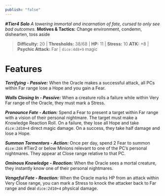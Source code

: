 ```yaml
---
publish: "false"
---
```

***#Tier4 Solo***
*A towering immortal and incarnation of fate, cursed to only see bad outcomes.*
**Motives & Tactics:** Change environment, condemn, dishearten, toss aside

> **Difficulty:** 20 | **Thresholds:** 38/68 | **HP:** 11 | **Stress:** 10
> **ATK:** +8 | **Psychic Attack:** Far | `dice:4d8+9` magic

# Features

***Terrifying - Passive:*** When the Oracle makes a successful attack, all PCs within Far range lose a Hope and you gain a Fear.

***Walls Closing In - Passive:*** When a creature rolls a failure while within Very Far range of the Oracle, they must mark a Stress.

***Pronounce Fate - Action:*** Spend a Fear to present a target within Far range with a vision of their personal nightmare. The target must make a Knowledge Reaction Roll. On a failure, they lose all Hope and take `dice:2d10+4` direct magic damage. On a success, they take half damage and lose a Hope.

***Summon Tormentors - Action:*** Once per day, spend 2 Fear to summon `dice:2d4` #Tier2 or below Minions relevant to one of the PC’s personal nightmares. They appear at Close range relative to that PC.

***Ominous Knowledge - Reaction:*** When the Oracle sees a mortal creature, they instantly know one of their personal nightmares.

***Vengeful Fate - Reaction:*** When the Oracle marks HP from an attack within Very Close range, you can mark a Stress to knock the attacker back to Far range and deal `dice:2d10+4` physical damage.

